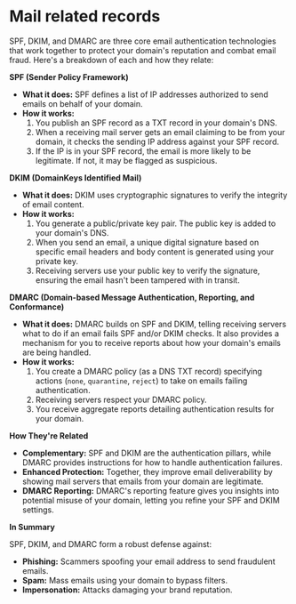 # Mail related records

SPF, DKIM, and DMARC are three core email authentication technologies that work together to protect your domain's reputation and combat email fraud. Here's a breakdown of each and how they relate:

**SPF (Sender Policy Framework)**

* **What it does:** SPF defines a list of IP addresses authorized to send emails on behalf of your domain.
* **How it works:**
  1. You publish an SPF record as a TXT record in your domain's DNS.
  2. When a receiving mail server gets an email claiming to be from your domain, it checks the sending IP address against your SPF record.
  3. If the IP is in your SPF record, the email is more likely to be legitimate. If not, it may be flagged as suspicious.

**DKIM (DomainKeys Identified Mail)**

* **What it does:** DKIM uses cryptographic signatures to verify the integrity of email content.
* **How it works:**
  1. You generate a public/private key pair. The public key is added to your domain's DNS.
  2. When you send an email, a unique digital signature based on specific email headers and body content is generated using your private key.
  3. Receiving servers use your public key to verify the signature, ensuring the email hasn't been tampered with in transit.

**DMARC (Domain-based Message Authentication, Reporting, and Conformance)**

* **What it does:** DMARC builds on SPF and DKIM, telling receiving servers what to do if an email fails SPF and/or DKIM checks. It also provides a mechanism for you to receive reports about how your domain's emails are being handled.
* **How it works:**
  1. You create a DMARC policy (as a DNS TXT record) specifying actions (`none`, `quarantine`, `reject`) to take on emails failing authentication.
  2. Receiving servers respect your DMARC policy.
  3. You receive aggregate reports detailing authentication results for your domain.

**How They're Related**

* **Complementary:** SPF and DKIM are the authentication pillars, while DMARC provides instructions for how to handle authentication failures.
* **Enhanced Protection:** Together, they improve email deliverability by showing mail servers that emails from your domain are legitimate.
* **DMARC Reporting:** DMARC's reporting feature gives you insights into potential misuse of your domain, letting you refine your SPF and DKIM settings.

**In Summary**

SPF, DKIM, and DMARC form a robust defense against:

* **Phishing:** Scammers spoofing your email address to send fraudulent emails.
* **Spam:** Mass emails using your domain to bypass filters.
* **Impersonation:** Attacks damaging your brand reputation.

